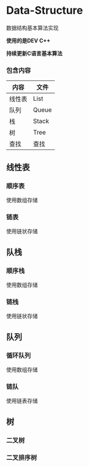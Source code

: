 # Data-Structure
数据结构基本算法实现

**使用的是DEV C++**

**持续更新C语言基本算法**





### 包含内容


|内容|文件|
|-----|----|
|线性表|List|
|队列|Queue|
|栈|Stack|
|树|Tree|
|查找|查找|


## 线性表 

### 顺序表

使用数组存储

### 链表

使用链状存储


## 队栈

### 顺序栈

使用数组存储

### 链栈


使用链状存储


## 队列

### 循环队列

使用数组存储

### 链队

使用链表存储

## 树

### 二叉树


### 二叉排序树








